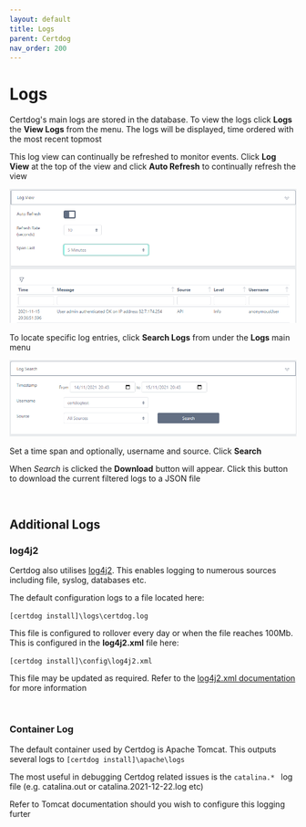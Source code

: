 ```yaml
---
layout: default
title: Logs
parent: Certdog
nav_order: 200
---
```


# Logs

 Certdog's main logs are stored in the database. To view the logs click **Logs** the **View Logs** from the menu. The logs will be displayed, time ordered with the most recent topmost

This log view can continually be refreshed to monitor events. Click **Log View** at the top of the view and click **Auto Refresh** to continually refresh the view 

<img src=".\images\logs1.png" alt="logs" style="zoom:80%;" />

To locate specific log entries, click **Search Logs** from under the **Logs** main menu

<img src=".\images\logs2.png" alt="Search Logs" style="zoom:80%;" />

Set a time span and optionally, username and source. Click **Search**

When *Search* is clicked the **Download** button will appear. Click this button to download the current filtered logs to a JSON file

<br>

## Additional Logs

### log4j2

Certdog also utilises [log4j2](https://logging.apache.org/log4j/2.x/). This enables logging to numerous sources including file, syslog, databases etc.  

The default configuration logs to a file located here:

``[certdog install]\logs\certdog.log``

This file is configured to rollover every day or when the file reaches 100Mb. This is configured in the **log4j2.xml** file here:

``[certdog install]\config\log4j2.xml``

This file may be updated as required. Refer to the [log4j2.xml documentation](https://logging.apache.org/log4j/2.x/) for more information

<br>

### Container Log

The default container used by Certdog is Apache Tomcat. This outputs several logs to ``[certdog install]\apache\logs``

The most useful in debugging Certdog related issues is the ``catalina.* `` log file (e.g. catalina.out or catalina.2021-12-22.log etc)

Refer to Tomcat documentation should you wish to configure this logging furter







